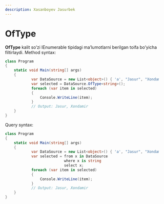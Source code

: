 ```yaml
---
description: Xasanboyev Jasurbek
---
```

# OfType
**OfType** kalit so’zi IEnumerable tipidagi ma’lumotlarni berilgan toifa bo’yicha filtirlaydi. 
Method syntax:
```csharp
class Program
{
    static void Main(string[] args)
    {
            var DataSource = new List<object>() { 'a', "Jasur", "Xondamir", 1, 2, 3, 4, };
            var selected = DataSource.OfType<string>();
            foreach (var item in selected)
            {
                Console.WriteLine(item);
            }
            // Output: Jasur, Xondamir
    }
}
```
Query syntax:
```csharp
class Program
{
    static void Main(string[] args)
    {
            var DataSource = new List<object>() { 'a', "Jasur", "Xondamir", 1, 2, 3, 4, };
            var selected = from x in DataSource
                           where x is string
                           select x;
            foreach (var item in selected)
            {
                Console.WriteLine(item);
            }
            // Output: Jasur, Xondamir
    }
}
```



